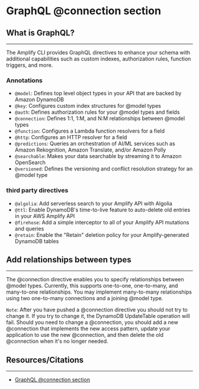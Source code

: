 # GraphQL @connection section

## What is GraphQL?
---

The Amplify CLI provides GraphQL directives to enhance your schema with additional capabilities such as custom indexes, authorization rules, function triggers, and more.


### Annotations

- `@model`: Defines top level object types in your API that are backed by Amazon DynamoDB
- `@key`: Configures custom index structures for @model types
- `@auth`: Defines authorization rules for your @model types and fields
- `@connection`: Defines 1:1, 1:M, and N:M relationships between @model types
- `@function`: Configures a Lambda function resolvers for a field
- `@http`: Configures an HTTP resolver for a field
- `@predictions`: Queries an orchestration of AI/ML services such as Amazon Rekognition, Amazon Translate, and/or Amazon Polly
- `@searchable`: Makes your data searchable by streaming it to Amazon OpenSearch
- `@versioned`: Defines the versioning and conflict resolution strategy for an @model type


### third party directives

- `@algolia`: Add serverless search to your Amplify API with Algolia
- `@ttl`: Enable DynamoDB's time-to-live feature to auto-delete old entries in your AWS Amplify API
- `@firehose`: Add a simple interceptor to all of your Amplify API mutations and queries
- `@retain`: Enable the "Retain" deletion policy for your Amplify-generated DynamoDB tables

## Add relationships between types

---

The @connection directive enables you to specify relationships between @model types. Currently, this supports one-to-one, one-to-many, and many-to-one relationships. You may implement many-to-many relationships using two one-to-many connections and a joining @model type.

`Note`: After you have pushed a @connection directive you should not try to change it. If you try to change it, the DynamoDB UpdateTable operation will fail. Should you need to change a @connection, you should add a new @connection that implements the new access pattern, update your application to use the new @connection, and then delete the old @connection when it's no longer needed.



## Resources/Citations
---

- [GraphQL @connection section](https://docs.amplify.aws/cli-legacy/graphql-transformer/directives/)
